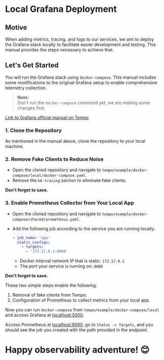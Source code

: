 # Local Grafana Deployment

## Motive

When adding metrics, tracing, and logs to our services, we aim to deploy the Grafana stack locally to facilitate easier development and testing. This manual provides the steps necessary to achieve that.

## Let's Get Started

You will run the Grafana stack using `docker-compose`. This manual includes some modifications to the original Grafana setup to enable comprehensive telemetry collection.

> **Note:**  
> Don't run the `docker-compose` command yet; we are making some changes first.

[Link to Grafana official manual on Tempo](https://grafana.com/docs/tempo/latest/getting-started/docker-example/)

### 1. Clone the Repository

As mentioned in the manual above, clone the repository to your local machine.

### 2. Remove Fake Clients to Reduce Noise

- Open the cloned repository and navigate to `tempo/example/docker-compose/local/docker-compose.yaml`.
- Remove the `k6-tracing` section to eliminate fake clients.

**Don't forget to save.**

### 3. Enable Prometheus Collector from Your Local App

- Open the cloned repository and navigate to `tempo/example/docker-compose/shared/prometheus.yaml`.
- Add the following job according to the service you are running locally:

    ```yaml
    - job_name: 'app'
      static_configs:
        - targets:
          - '172.17.0.1:8080'
    ```

    - Docker internal network IP that is static: `172.17.0.1`
    - The port your service is running on: `8080`

**Don't forget to save.**

These two simple steps enable the following:
1. Removal of fake clients from Tempo.
2. Configuration of Prometheus to collect metrics from your local app.

Now you can run `docker-compose` from `tempo/example/docker-compose/local` and access Grafana at [localhost:3000](http://localhost:3000).

Access Prometheus at [localhost:9090](http://localhost:9090), go to `Status -> Targets`, and you should see the job you created with the path provided in the endpoint.

# Happy observability adventure! 😊

